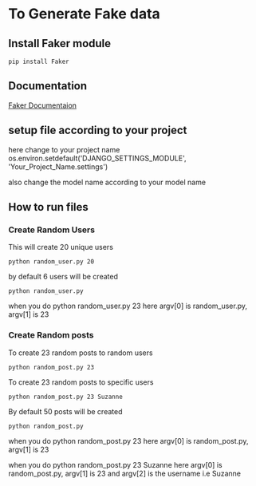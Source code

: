 # To Generate Fake data

## Install Faker module

```
pip install Faker
```

## Documentation

[Faker Documentaion](https://faker.readthedocs.io/en/stable/ "Faker")

## setup file according to your project

here change to your project name
os.environ.setdefault('DJANGO_SETTINGS_MODULE', 'Your_Project_Name.settings')

also change the model name according to your model name


## How to run files

### Create Random Users


This will create 20 unique users

```
python random_user.py 20
```

by default 6 users will be created

```
python random_user.py
```


when you do python random_user.py 23 here argv[0] is random_user.py, argv[1] is 23


### Create Random posts


To create 23 random posts to random users

```
python random_post.py 23
```

To create 23 random posts to specific users

```
python random_post.py 23 Suzanne
```

By default 50 posts will be created

```
python random_post.py
```



when you do python random_post.py 23 here argv[0] is random_post.py, argv[1] is 23

when you do python random_post.py 23 Suzanne here argv[0] is random_post.py, argv[1] is 23 and argv[2] is the username i.e Suzanne
        


